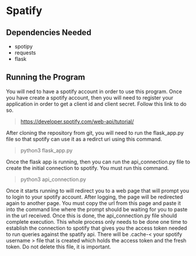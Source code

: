 # Spatify

## Dependencies Needed

* spotipy
* requests
* flask

## Running the Program

You will ned to have a spotify account in order to use
this program. Once you have create a spotify account,
then you will need to register your application in order
to get a client id and client secret. Follow this link
to do so.

> https://developer.spotify.com/web-api/tutorial/

After cloning the repository from git, you will need
to run the flask_app.py file so that spotify can use
it as a redirct uri using this command.

> python3 flask_app.py

Once the flask app is running, then you can run the
api_connection.py file to create the initial connection
to spotify. You must run this command.

> python3 api_connection.py

Once it starts running to will redirect you to a web
page that will prompt you to login to your spotify account.
After logging, the page will be redirected again to another
page. You must copy the url from this page and paste it
into the command line where the prompt should be waiting
for you to paste in the url received. Once this is done,
the api_connection.py file should complete execution.
This whole process only needs to be done one time to
establish the connection to spotify that gives you the
access token needed to run queries against the spatify
api. There will be .cache-< your spotify username > file
that is created which holds the access token and the
fresh token. Do not delete this file, it is important.

